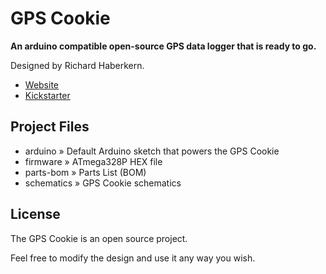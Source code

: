 GPS Cookie
==========

**An arduino compatible open-source GPS data logger that is ready to go.**

Designed by Richard Haberkern.

- [Website](http://gpscookie.com)
- [Kickstarter](https://www.kickstarter.com/projects/richardhaberkern/gps-cookie-leaving-crumbs-wherever-it-goes)

Project Files
-------------

- arduino » Default Arduino sketch that powers the GPS Cookie
- firmware » ATmega328P HEX file
- parts-bom » Parts List (BOM)
- schematics » GPS Cookie schematics

License
-------

The GPS Cookie is an open source project.

Feel free to modify the design and use it any way you wish.

